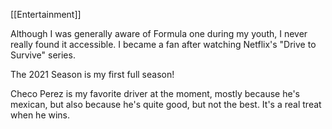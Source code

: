 [[Entertainment]]

Although I was generally aware of Formula one during my youth, I never really found it accessible. I became a fan after watching Netflix's "Drive to Survive" series.

The 2021 Season is my first full season!

Checo Perez is my favorite driver at the moment, mostly because he's mexican, but also because he's quite good, but not the best. It's a real treat when he wins.
